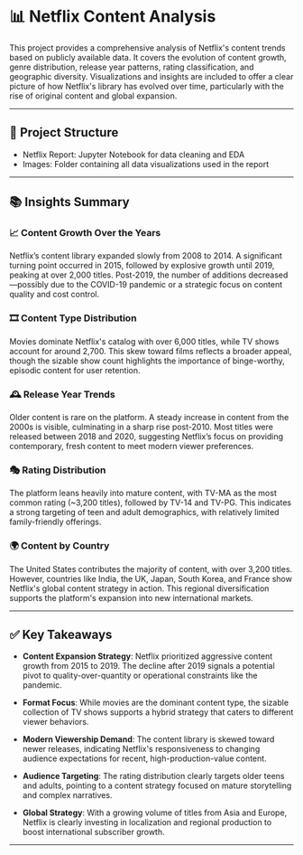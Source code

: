 # 📊 Netflix Content Analysis

This project provides a comprehensive analysis of Netflix's content trends based on publicly available data. It covers the evolution of content growth, genre distribution, release year patterns, rating classification, and geographic diversity. Visualizations and insights are included to offer a clear picture of how Netflix's library has evolved over time, particularly with the rise of original content and global expansion.

---

## 📁 Project Structure

 - Netflix Report: Jupyter Notebook for data cleaning and EDA
 - Images: Folder containing all data visualizations used in the report

---

## 📚 Insights Summary

### 📈 Content Growth Over the Years  
Netflix’s content library expanded slowly from 2008 to 2014. A significant turning point occurred in 2015, followed by explosive growth until 2019, peaking at over 2,000 titles. Post-2019, the number of additions decreased—possibly due to the COVID-19 pandemic or a strategic focus on content quality and cost control.

### 🎞️ Content Type Distribution  
Movies dominate Netflix's catalog with over 6,000 titles, while TV shows account for around 2,700. This skew toward films reflects a broader appeal, though the sizable show count highlights the importance of binge-worthy, episodic content for user retention.

### 🕰️ Release Year Trends  
Older content is rare on the platform. A steady increase in content from the 2000s is visible, culminating in a sharp rise post-2010. Most titles were released between 2018 and 2020, suggesting Netflix’s focus on providing contemporary, fresh content to meet modern viewer preferences.

### 🎭 Rating Distribution  
The platform leans heavily into mature content, with TV-MA as the most common rating (~3,200 titles), followed by TV-14 and TV-PG. This indicates a strong targeting of teen and adult demographics, with relatively limited family-friendly offerings.

### 🌍 Content by Country  
The United States contributes the majority of content, with over 3,200 titles. However, countries like India, the UK, Japan, South Korea, and France show Netflix's global content strategy in action. This regional diversification supports the platform's expansion into new international markets.

---

## ✅ Key Takeaways

- **Content Expansion Strategy**: Netflix prioritized aggressive content growth from 2015 to 2019. The decline after 2019 signals a potential pivot to quality-over-quantity or operational constraints like the pandemic.
  
- **Format Focus**: While movies are the dominant content type, the sizable collection of TV shows supports a hybrid strategy that caters to different viewer behaviors.

- **Modern Viewership Demand**: The content library is skewed toward newer releases, indicating Netflix's responsiveness to changing audience expectations for recent, high-production-value content.

- **Audience Targeting**: The rating distribution clearly targets older teens and adults, pointing to a content strategy focused on mature storytelling and complex narratives.

- **Global Strategy**: With a growing volume of titles from Asia and Europe, Netflix is clearly investing in localization and regional production to boost international subscriber growth.

---
